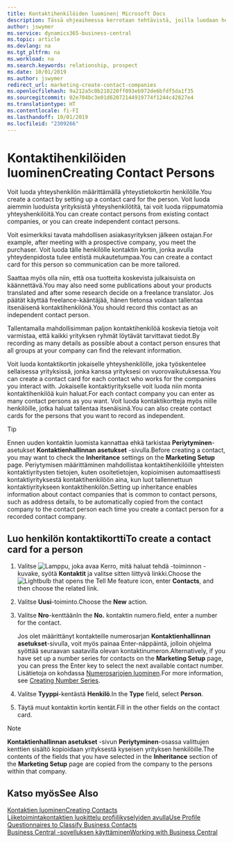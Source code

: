 ```yaml
---
title: Kontaktihenkilöiden luominen| Microsoft Docs
description: Tässä ohjeaiheessa kerrotaan tehtävistä, joilla luodaan henkilölle, kuten prospektille tai toimittajalle, kontaktin kortti helpottamaan suhteen määrittämistä ja räätälöimään viestintää.
author: jswymer
ms.service: dynamics365-business-central
ms.topic: article
ms.devlang: na
ms.tgt_pltfrm: na
ms.workload: na
ms.search.keywords: relationship, prospect
ms.date: 10/01/2019
ms.author: jswymer
redirect_url: marketing-create-contact-companies
ms.openlocfilehash: 9a212a5c0b210220ff093eb972de6bfdf5da1f35
ms.sourcegitcommit: 02e704bc3e01d62072144919774f1244c42827e4
ms.translationtype: HT
ms.contentlocale: fi-FI
ms.lasthandoff: 10/01/2019
ms.locfileid: "2309266"
---
```

# <a name="creating-contact-persons"></a><span data-ttu-id="f413f-103">Kontaktihenkilöiden luominen</span><span class="sxs-lookup"><span data-stu-id="f413f-103">Creating Contact Persons</span></span>
<span data-ttu-id="f413f-104">Voit luoda yhteyshenkilön määrittämällä yhteystietokortin henkilölle.</span><span class="sxs-lookup"><span data-stu-id="f413f-104">You create a contact by setting up a contact card for the person.</span></span> <span data-ttu-id="f413f-105">Voit luoda aiemmin luoduista yrityksistä yhteyshenkilötítä, tai voit luoda riippumatomia yhteyshenkilöitä.</span><span class="sxs-lookup"><span data-stu-id="f413f-105">You can create contact persons from existing contact companies, or you can create independent contact persons.</span></span>

<span data-ttu-id="f413f-106">Voit esimerkiksi tavata mahdollisen asiakasyrityksen jälkeen ostajan.</span><span class="sxs-lookup"><span data-stu-id="f413f-106">For example, after meeting with a prospective company, you meet the purchaser.</span></span> <span data-ttu-id="f413f-107">Voit luoda tälle henkilölle kontaktin kortin, jonka avulla yhteydenpidosta tulee entistä mukautetumpaa.</span><span class="sxs-lookup"><span data-stu-id="f413f-107">You can create a contact card for this person so communication can be more tailored.</span></span>

<span data-ttu-id="f413f-108">Saattaa myös olla niin, että osa tuotteita koskevista julkaisuista on käännettävä.</span><span class="sxs-lookup"><span data-stu-id="f413f-108">You may also need some publications about your products translated and after some research decide on a freelance translator.</span></span> <span data-ttu-id="f413f-109">Jos päätät käyttää freelance-kääntäjää, hänen tietonsa voidaan tallentaa itsenäisenä kontaktihenkilönä.</span><span class="sxs-lookup"><span data-stu-id="f413f-109">You should record this contact as an independent contact person.</span></span>

<span data-ttu-id="f413f-110">Tallentamalla mahdollisimman paljon kontaktihenkilöä koskevia tietoja voit varmistaa, että kaikki yrityksen ryhmät löytävät tarvittavat tiedot.</span><span class="sxs-lookup"><span data-stu-id="f413f-110">By recording as many details as possible about a contact person ensures that all groups at your company can find the relevant information.</span></span>

<span data-ttu-id="f413f-111">Voit luoda kontaktikortin jokaiselle yhteyshenkilölle, joka työskentelee sellaisessa yrityksissä, jonka kanssa yrityksesi on vuorovaikutuksessa.</span><span class="sxs-lookup"><span data-stu-id="f413f-111">You can create a contact card for each contact who works for the companies you interact with.</span></span> <span data-ttu-id="f413f-112">Jokaiselle kontaktiyritykselle voit luoda niin monta kontaktihenkilöä kuin haluat.</span><span class="sxs-lookup"><span data-stu-id="f413f-112">For each contact company you can enter as many contact persons as you want.</span></span> <span data-ttu-id="f413f-113">Voit luoda kontaktikortteja myös niille henkilöille, jotka haluat tallentaa itsenäisinä.</span><span class="sxs-lookup"><span data-stu-id="f413f-113">You can also create contact cards for the persons that you want to record as independent.</span></span>

> [!TIP]  
>   <span data-ttu-id="f413f-114">Ennen uuden kontaktin luomista kannattaa ehkä tarkistaa **Periytyminen**-asetukset **Kontaktienhallinnan asetukset** -sivulla.</span><span class="sxs-lookup"><span data-stu-id="f413f-114">Before creating a contact, you may want to check the **Inheritance** settings on the **Marketing Setup** page.</span></span> <span data-ttu-id="f413f-115">Periytymisen määrittäminen mahdollistaa kontaktihenkilöille yhteisten kontaktiyritysten tietojen, kuten osoitetietojen, kopioimisen automaattisesti kontaktiyrityksestä kontaktihenkilöön aina, kun luot tallennettuun kontaktiyritykseen kontaktihenkilön.</span><span class="sxs-lookup"><span data-stu-id="f413f-115">Setting up inheritance enables information about contact companies that is common to contact persons, such as address details, to be automatically copied from the contact company to the contact person each time you create a contact person for a recorded contact company.</span></span>

## <a name="to-create-a-contact-card-for-a-person"></a><span data-ttu-id="f413f-116">Luo henkilön kontaktikortti</span><span class="sxs-lookup"><span data-stu-id="f413f-116">To create a contact card for a person</span></span>
1. <span data-ttu-id="f413f-117">Valitse ![Lamppu, joka avaa Kerro, mitä haluat tehdä -toiminnon](media/ui-search/search_small.png "Kerro, mitä haluat tehdä") -kuvake, syötä **Kontaktit** ja valitse sitten liittyvä linkki.</span><span class="sxs-lookup"><span data-stu-id="f413f-117">Choose the ![Lightbulb that opens the Tell Me feature](media/ui-search/search_small.png "Tell me what you want to do") icon, enter **Contacts**, and then choose the related link.</span></span>
2. <span data-ttu-id="f413f-118">Valitse **Uusi**-toiminto.</span><span class="sxs-lookup"><span data-stu-id="f413f-118">Choose the **New** action.</span></span>
3. <span data-ttu-id="f413f-119">Valitse **Nro**-kenttään</span><span class="sxs-lookup"><span data-stu-id="f413f-119">In the **No.**</span></span> <span data-ttu-id="f413f-120">kontaktin numero.</span><span class="sxs-lookup"><span data-stu-id="f413f-120">field, enter a number for the contact.</span></span>

    <span data-ttu-id="f413f-121">Jos olet määrittänyt kontakteille numerosarjan **Kontaktienhallinnan asetukset**-sivulla, voit myös painaa Enter-näppäintä, jolloin ohjelma syöttää seuraavan saatavilla olevan kontaktinumeron.</span><span class="sxs-lookup"><span data-stu-id="f413f-121">Alternatively, if you have set up a number series for contacts on the **Marketing Setup** page, you can press the Enter key to select the next available contact number.</span></span> <span data-ttu-id="f413f-122">Lisätietoja on kohdassa [Numerosarjojen luominen](ui-create-number-series.md).</span><span class="sxs-lookup"><span data-stu-id="f413f-122">For more information, see [Creating Number Series](ui-create-number-series.md).</span></span>
4. <span data-ttu-id="f413f-123">Valitse **Tyyppi**-kentästä **Henkilö**.</span><span class="sxs-lookup"><span data-stu-id="f413f-123">In the **Type** field, select **Person**.</span></span>
5. <span data-ttu-id="f413f-124">Täytä muut kontaktin kortin kentät.</span><span class="sxs-lookup"><span data-stu-id="f413f-124">Fill in the other fields on the contact card.</span></span>

> [!NOTE]  
>   <span data-ttu-id="f413f-125">**Kontaktienhallinnan asetukset** -sivun **Periytyminen**-osassa valittujen kenttien sisältö kopioidaan yrityksestä kyseisen yrityksen henkilöille.</span><span class="sxs-lookup"><span data-stu-id="f413f-125">The contents of the fields that you have selected in the **Inheritance** section of the **Marketing Setup** page are copied from the company to the persons within that company.</span></span>

## <a name="see-also"></a><span data-ttu-id="f413f-126">Katso myös</span><span class="sxs-lookup"><span data-stu-id="f413f-126">See Also</span></span>
[<span data-ttu-id="f413f-127">Kontaktien luominen</span><span class="sxs-lookup"><span data-stu-id="f413f-127">Creating Contacts</span></span>](marketing-create-contact-companies.md)  
[<span data-ttu-id="f413f-128">Liiketoimintakontaktien luokittelu profiilikyselyiden avulla</span><span class="sxs-lookup"><span data-stu-id="f413f-128">Use Profile Questionnaires to Classify Business Contacts</span></span>](marketing-create-contact-profile-questionnaire.md)  
[<span data-ttu-id="f413f-129">Business Central -sovelluksen käyttäminen</span><span class="sxs-lookup"><span data-stu-id="f413f-129">Working with Business Central</span></span>](ui-work-product.md)
